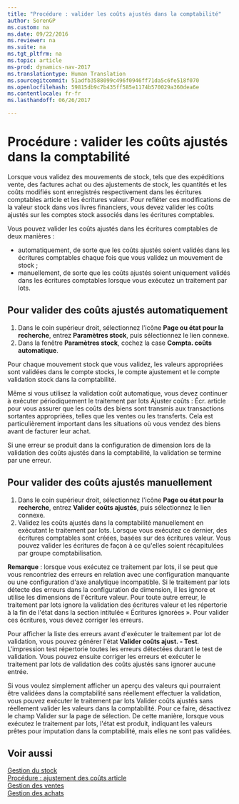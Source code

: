 ```yaml
---
title: "Procédure : valider les coûts ajustés dans la comptabilité"
author: SorenGP
ms.custom: na
ms.date: 09/22/2016
ms.reviewer: na
ms.suite: na
ms.tgt_pltfrm: na
ms.topic: article
ms-prod: dynamics-nav-2017
ms.translationtype: Human Translation
ms.sourcegitcommit: 51adfb3588099c496f0946ff71da5c6fe518f070
ms.openlocfilehash: 59815db9c7b435ff585e1174b570029a360dea6e
ms.contentlocale: fr-fr
ms.lasthandoff: 06/26/2017

---
```


# <a name="how-to-post-inventory-costs-to-the-general-ledger"></a>Procédure : valider les coûts ajustés dans la comptabilité   
Lorsque vous validez des mouvements de stock, tels que des expéditions vente, des factures achat ou des ajustements de stock, les quantités et les coûts modifiés sont enregistrés respectivement dans les écritures comptables article et les écritures valeur. Pour refléter ces modifications de la valeur stock dans vos livres financiers, vous devez valider les coûts ajustés sur les comptes stock associés dans les écritures comptables.

Vous pouvez valider les coûts ajustés dans les écritures comptables de deux manières :

- automatiquement, de sorte que les coûts ajustés soient validés dans les écritures comptables chaque fois que vous validez un mouvement de stock ;
- manuellement, de sorte que les coûts ajustés soient uniquement validés dans les écritures comptables lorsque vous exécutez un traitement par lots.


## <a name="to-post-inventory-costs-automatically"></a>Pour valider des coûts ajustés automatiquement
1. Dans le coin supérieur droit, sélectionnez l'icône **Page ou état pour la recherche**, entrez **Paramètres stock**, puis sélectionnez le lien connexe.
2. Dans la fenêtre **Paramètres stock**, cochez la case **Compta. coûts automatique**.

Pour chaque mouvement stock que vous validez, les valeurs appropriées sont validées dans le compte stocks, le compte ajustement et le compte validation stock dans la comptabilité.

Même si vous utilisez la validation coût automatique, vous devez continuer à exécuter périodiquement le traitement par lots Ajuster coûts : Écr. article pour vous assurer que les coûts des biens sont transmis aux transactions sortantes appropriées, telles que les ventes ou les transferts. Cela est particulièrement important dans les situations où vous vendez des biens avant de facturer leur achat.

Si une erreur se produit dans la configuration de dimension lors de la validation des coûts ajustés dans la comptabilité, la validation se termine par une erreur.

## <a name="to-post-inventory-costs-manually"></a>Pour valider des coûts ajustés manuellement
1. Dans le coin supérieur droit, sélectionnez l'icône **Page ou état pour la recherche**, entrez **Valider coûts ajustés**, puis sélectionnez le lien connexe.
2. Validez les coûts ajustés dans la comptabilité manuellement en exécutant le traitement par lots. Lorsque vous exécutez ce dernier, des écritures comptables sont créées, basées sur des écritures valeur. Vous pouvez valider les écritures de façon à ce qu'elles soient récapitulées par groupe comptabilisation.

**Remarque** : lorsque vous exécutez ce traitement par lots, il se peut que vous rencontriez des erreurs en relation avec une configuration manquante ou une configuration d'axe analytique incompatible. Si le traitement par lots détecte des erreurs dans la configuration de dimension, il les ignore et utilise les dimensions de l'écriture valeur. Pour toute autre erreur, le traitement par lots ignore la validation des écritures valeur et les répertorie à la fin de l'état dans la section intitulée « Écritures ignorées ». Pour valider ces écritures, vous devez corriger les erreurs.

Pour afficher la liste des erreurs avant d'exécuter le traitement par lot de validation, vous pouvez générer l'état **Valider coûts ajust. - Test**. L'impression test répertorie toutes les erreurs détectées durant le test de validation. Vous pouvez ensuite corriger les erreurs et exécuter le traitement par lots de validation des coûts ajustés sans ignorer aucune entrée.

Si vous voulez simplement afficher un aperçu des valeurs qui pourraient être validées dans la comptabilité sans réellement effectuer la validation, vous pouvez exécuter le traitement par lots Valider coûts ajustés sans réellement valider les valeurs dans la comptabilité. Pour ce faire, désactivez le champ Valider sur la page de sélection. De cette manière, lorsque vous exécutez le traitement par lots, l'état est produit, indiquant les valeurs prêtes pour imputation dans la comptabilité, mais elles ne sont pas validées.

## <a name="see-also"></a>Voir aussi
[Gestion du stock](inventory-manage-inventory.md)    
[Procédure : ajustement des coûts article](inventory-how-adjust-item-costs.md)  
[Gestion des ventes](sales-manage-sales.md)  
[Gestion des achats](purchasing-manage-purchasing.md)

